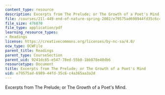 ```yaml
---
content_type: resource
description: Excerpts from The Prelude; or The Growth of a Poet's Mind.
file: /courses/21l-449-end-of-nature-spring-2002/e79575ad698944fd35c6c4a365aa3a2d_lecture11.pdf
file_size: 476870
file_type: application/pdf
learning_resource_types:
- Readings
license: https://creativecommons.org/licenses/by-nc-sa/4.0/
ocw_type: OCWFile
parent_title: Readings
parent_type: CourseSection
parent_uid: 9241dc65-e547-78ed-55b8-1bb878e40db6
resourcetype: Document
title: Excerpts from The Prelude; or The Growth of a Poet's Mind
uid: e79575ad-6989-44fd-35c6-c4a365aa3a2d
---
```

Excerpts from The Prelude; or The Growth of a Poet's Mind.